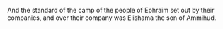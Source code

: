 And the standard of the camp of the people of Ephraim set out by their companies, and over their company was Elishama the son of Ammihud.
